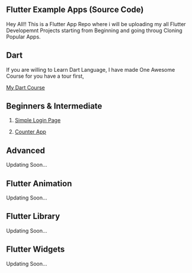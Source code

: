 ## Flutter Example Apps (Source Code)

Hey All!!
This is a Flutter App Repo where i will be uploading my all Flutter Developemnt Projects starting from Beginning and going throug Cloning Popular Apps.

## Dart 

If you are willing to Learn Dart Language, I have made One Awesome Course for you have a tour first,

[My Dart Course](https://github.com/ananddasani/Dart_Language)


## Beginners & Intermediate

1. [Simple Login Page](https://github.com/ananddasani/Flutter_Login_Page_App)

1. [Counter App](https://github.com/ananddasani/Flutter_Counter_App)


## Advanced

Updating Soon...


## Flutter Animation

Updating Soon...


## Flutter Library 

Updating Soon...


## Flutter Widgets 

Updating Soon...
